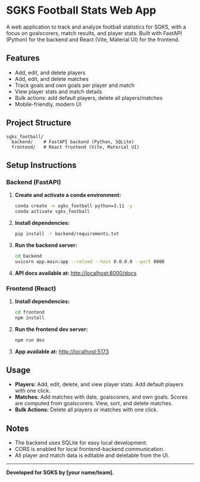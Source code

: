 # SGKS Football Stats Web App

A web application to track and analyze football statistics for SGKS, with a focus on goalscorers, match results, and player stats. Built with FastAPI (Python) for the backend and React (Vite, Material UI) for the frontend.

## Features
- Add, edit, and delete players
- Add, edit, and delete matches
- Track goals and own goals per player and match
- View player stats and match details
- Bulk actions: add default players, delete all players/matches
- Mobile-friendly, modern UI

## Project Structure
```
sgks_football/
  backend/    # FastAPI backend (Python, SQLite)
  frontend/   # React frontend (Vite, Material UI)
```

## Setup Instructions

### Backend (FastAPI)
1. **Create and activate a conda environment:**
   ```sh
   conda create -n sgks_football python=3.11 -y
   conda activate sgks_football
   ```
2. **Install dependencies:**
   ```sh
   pip install -r backend/requirements.txt
   ```
3. **Run the backend server:**
   ```sh
   cd backend
   uvicorn app.main:app --reload --host 0.0.0.0 --port 8000
   ```
4. **API docs available at:** [http://localhost:8000/docs](http://localhost:8000/docs)

### Frontend (React)
1. **Install dependencies:**
   ```sh
   cd frontend
   npm install
   ```
2. **Run the frontend dev server:**
   ```sh
   npm run dev
   ```
3. **App available at:** [http://localhost:5173](http://localhost:5173)

## Usage
- **Players:** Add, edit, delete, and view player stats. Add default players with one click.
- **Matches:** Add matches with date, goalscorers, and own goals. Scores are computed from goalscorers. View, sort, and delete matches.
- **Bulk Actions:** Delete all players or matches with one click.

## Notes
- The backend uses SQLite for easy local development.
- CORS is enabled for local frontend-backend communication.
- All player and match data is editable and deletable from the UI.

---

**Developed for SGKS by [your name/team].**